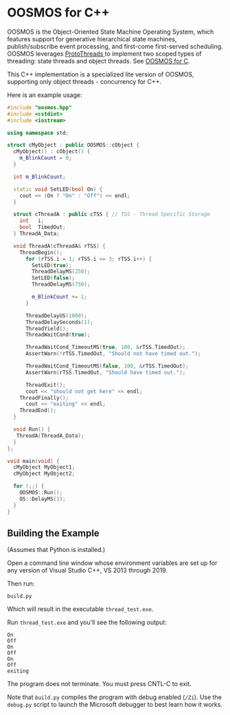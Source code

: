 # OOSMOS for C++

OOSMOS is the Object-Oriented State Machine Operating System, which features support for generative hierarchical state machines, publish/subscribe event processing, and first-come first-served scheduling.  OOSMOS leverages [ProtoThreads ](http://dunkels.com/adam/pt/) to implement two scoped types of threading: state threads and object threads. See [OOSMOS for C](https://www.oosmos.com).

This C++ implementation is a specialized lite version of OOSMOS, supporting only object threads - concurrency for C++.

Here is an example usage:

```cpp
#include "oosmos.hpp"
#include <cstdint>
#include <iostream>

using namespace std;

struct cMyObject : public OOSMOS::cObject {
  cMyObject() : cObject() {
    m_BlinkCount = 0;
  }

  int m_BlinkCount;

  static void SetLED(bool On) {
    cout << (On ? "On" : "Off") << endl;
  }

  struct cThreadA : public cTSS { // TSS - Thread Specific Storage
    int   i;
    bool  TimedOut;
  } ThreadA_Data;

  void ThreadA(cThreadA& rTSS) {
    ThreadBegin();
      for (rTSS.i = 1; rTSS.i <= 3; rTSS.i++) {
        SetLED(true);
        ThreadDelayMS(250);
        SetLED(false);
        ThreadDelayMS(750);

        m_BlinkCount += 1;
      }

      ThreadDelayUS(1000);
      ThreadDelaySeconds(1);
      ThreadYield();
      ThreadWaitCond(true);

      ThreadWaitCond_TimeoutMS(true, 100, &rTSS.TimedOut);
      AssertWarn(!rTSS.TimedOut, "Should not have timed out.");

      ThreadWaitCond_TimeoutMS(false, 100, &rTSS.TimedOut);
      AssertWarn(rTSS.TimedOut, "Should have timed out.");

      ThreadExit();
      cout << "should not get here" << endl;
    ThreadFinally();
      cout << "exiting" << endl;
    ThreadEnd();
  }

  void Run() {
   ThreadA(ThreadA_Data);
  }
};

void main(void) {
  cMyObject MyObject1;
  cMyObject MyObject2;

  for (;;) {
    OOSMOS::Run();
    OS::DelayMS(1);
  }
}

```

## Building the Example

(Assumes that Python is installed.)

Open a command line window whose environment variables are set up for any version of Visual Studio C++, VS 2013 through 2019.

Then run:

```text
build.py
```

Which will result in the executable `thread_test.exe`.

Run `thread_test.exe` and you'll see the following output:

```text
On
Off
On
Off
On
Off
exiting
```

The program does not terminate.  You must press CNTL-C to exit.

Note that `build.py` compiles the program with debug enabled (`/Zi`).  Use the `debug.py` script to launch the Microsoft debugger to best learn how it works.
